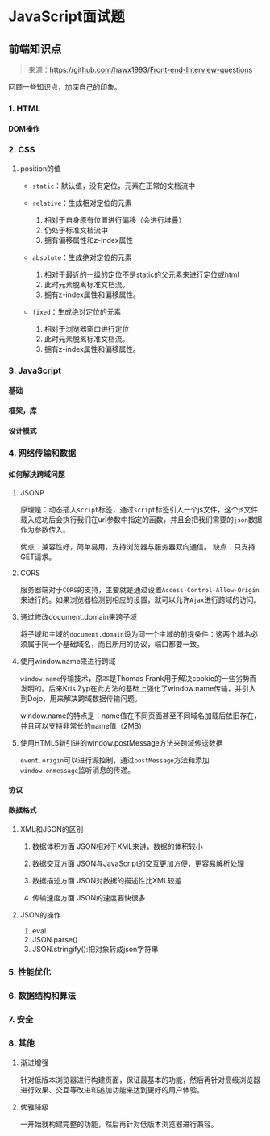 # JavaScript面试题

## 前端知识点

> 来源：https://github.com/hawx1993/Front-end-Interview-questions

回顾一些知识点，加深自己的印象。

### 1. HTML

#### DOM操作

### 2. CSS

1. position的值

    * `static`：默认值，没有定位，元素在正常的文档流中

    * `relative`：生成相对定位的元素

        1. 相对于自身原有位置进行偏移（会进行堆叠）
        2. 仍处于标准文档流中
        3. 拥有偏移属性和z-index属性

    * `absolute`：生成绝对定位的元素

        1. 相对于最近的一级的定位不是static的父元素来进行定位或html
        2. 此时元素脱离标准文档流。
        3. 拥有z-index属性和偏移属性。

    * `fixed`：生成绝对定位的元素

        1. 相对于浏览器窗口进行定位
        2. 此时元素脱离标准文档流。
        3. 拥有z-index属性和偏移属性。

### 3. JavaScript

#### 基础


#### 框架，库


#### 设计模式



### 4. 网络传输和数据

#### 如何解决跨域问题

1. JSONP

    原理是：动态插入`script`标签，通过`script`标签引入一个js文件，这个js文件载入成功后会执行我们在url参数中指定的函数，并且会把我们需要的`json`数据作为参数传入。

    优点：兼容性好，简单易用，支持浏览器与服务器双向通信。
    缺点：只支持GET请求。

2. CORS

    服务器端对于`CORS`的支持，主要就是通过设置`Access-Control-Allow-Origin`来进行的。如果浏览器检测到相应的设置，就可以允许`Ajax`进行跨域的访问。

3. 通过修改document.domain来跨子域

    将子域和主域的`document.domain`设为同一个主域的前提条件：这两个域名必须属于同一个基础域名，而且所用的协议，端口都要一致。

4. 使用window.name来进行跨域

   `window.name`传输技术，原本是Thomas Frank用于解决cookie的一些劣势而发明的。后来Kris Zyp在此方法的基础上强化了window.name传输，并引入到Dojo，用来解决跨域数据传输问题。

   window.name的特点是：name值在不同页面甚至不同域名加载后依旧存在，并且可以支持非常长的name值（2MB）

5. 使用HTML5新引进的window.postMessage方法来跨域传送数据

    `event.origin`可以进行源控制，通过`postMessage`方法和添加`window.onmessage`监听消息的传递。


#### 协议


#### 数据格式

1. XML和JSON的区别

    1. 数据体积方面
        JSON相对于XML来讲，数据的体积较小

    2. 数据交互方面
        JSON与JavaScript的交互更加方便，更容易解析处理

    3. 数据描述方面
        JSON对数据的描述性比XML较差

    4. 传输速度方面
        JSON的速度要快很多

2. JSON的操作

    1. eval
    2. JSON.parse()
    3. JSON.stringify():把对象转成json字符串

### 5. 性能优化

### 6. 数据结构和算法

### 7. 安全

### 8. 其他

1. 渐进增强

    针对低版本浏览器进行构建页面，保证最基本的功能，然后再针对高级浏览器进行效果、交互等改进和追加功能来达到更好的用户体验。

2. 优雅降级

    一开始就构建完整的功能，然后再针对低版本浏览器进行兼容。

